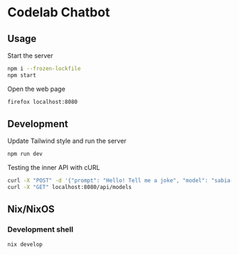 # Codelab Chatbot

## Usage

Start the server

```sh
npm i --frozen-lockfile
npm start
```

Open the web page

```sh
firefox localhost:8080
```

## Development

Update Tailwind style and run the server

```sh
npm run dev
```

Testing the inner API with cURL

```sh
curl -X "POST" -d '{"prompt": "Hello! Tell me a joke", "model": "sabia-3"}' localhost:8080/api/prompt
curl -X "GET" localhost:8080/api/models
```

## Nix/NixOS

### Development shell

```sh
nix develop
```
